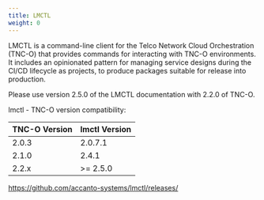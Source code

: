 ```yaml
---
title: LMCTL
weight: 0
---
```


LMCTL is a command-line client for the Telco Network Cloud Orchestration (TNC-O) that provides commands for interacting with TNC-O environments. It includes an opinionated pattern for managing service designs during the CI/CD lifecycle as projects, to produce packages suitable for release into production.

Please use version 2.5.0 of the LMCTL documentation with 2.2.0 of TNC-O. 

lmctl - TNC-O version compatibility:

| TNC-O Version | lmctl Version |
|------------|---------------|
| 2.0.3      | 2.0.7.1       |
| 2.1.0      | 2.4.1         |
| 2.2.x      | >= 2.5.0      |

https://github.com/accanto-systems/lmctl/releases/